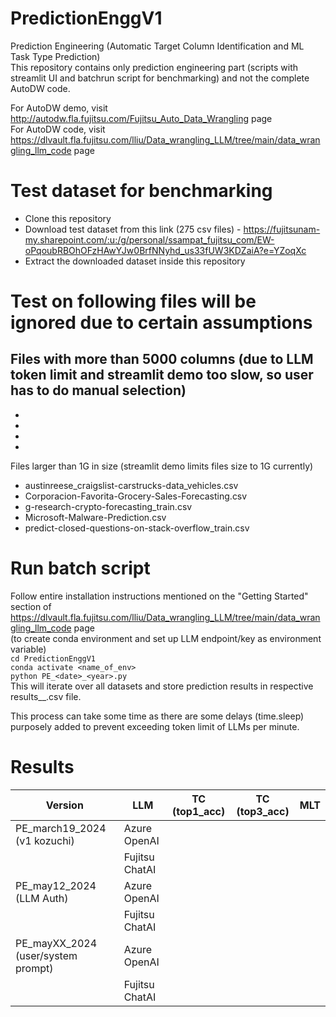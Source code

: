 # PredictionEnggV1
Prediction Engineering (Automatic Target Column Identification and ML Task Type Prediction)\
This repository contains only prediction engineering part (scripts with streamlit UI and batchrun script for benchmarking) and not the complete AutoDW code. 

For AutoDW demo, visit http://autodw.fla.fujitsu.com/Fujitsu_Auto_Data_Wrangling page\
For AutoDW code, visit https://dlvault.fla.fujitsu.com/lliu/Data_wrangling_LLM/tree/main/data_wrangling_llm_code page

# Test dataset for benchmarking
- Clone this repository
- Download test dataset from this link (275 csv files) - https://fujitsunam-my.sharepoint.com/:u:/g/personal/ssampat_fujitsu_com/EW-oPqoubRBOhOFzHAwYJw0BrfNNyhd_us33fUW3KDZaiA?e=YZoqXc
- Extract the downloaded dataset inside this repository

# Test on following files will be ignored due to certain assumptions

Files with more than 5000 columns (due to LLM token limit and streamlit demo too slow, so user has to do manual selection)
- 
-
-
-
-

Files larger than 1G in size (streamlit demo limits files size to 1G currently)
- austinreese_craigslist-carstrucks-data_vehicles.csv
- Corporacion-Favorita-Grocery-Sales-Forecasting.csv
- g-research-crypto-forecasting_train.csv
- Microsoft-Malware-Prediction.csv
- predict-closed-questions-on-stack-overflow_train.csv

# Run batch script

Follow entire installation instructions mentioned on the "Getting Started" section of https://dlvault.fla.fujitsu.com/lliu/Data_wrangling_LLM/tree/main/data_wrangling_llm_code page\
(to create conda environment and set up LLM endpoint/key as environment variable)\
```cd PredictionEnggV1```\
```conda activate <name_of_env>```\
```python PE_<date>_<year>.py```\
This will iterate over all datasets and store prediction results in respective results_<date>_<year>.csv file.

This process can take some time as there are some delays (time.sleep) purposely added to prevent exceeding token limit of LLMs per minute.

# Results

| Version                             | LLM            | TC (top1_acc) | TC (top3_acc) | MLT |
|-------------------------------------|----------------|---------------|---------------|-----|
| PE_march19_2024 (v1 kozuchi)        | Azure OpenAI   |               |               |     |
|                                     | Fujitsu ChatAI |               |               |     |
| PE_may12_2024 (LLM Auth)            | Azure OpenAI   |               |               |     |
|                                     | Fujitsu ChatAI |               |               |     |
| PE_mayXX_2024 (user/system prompt)  | Azure OpenAI   |               |               |     |
|                                     | Fujitsu ChatAI |               |               |     |
